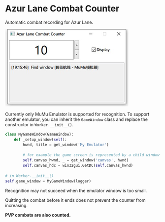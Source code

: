 # Azur Lane Combat Counter

Automatic combat recording for Azur Lane.

![preview](preview.jpg)

Currently only MuMu Emulator is supported for recognition. To support another emulator, you can inherit the `GameWindow` class and replace the constructor in `Worker.__init__()`.

```python
class MyGameWindow(GameWindow):
    def _setup_window(self):
        hwnd, title = get_window('My Emulator')

        # for example the game screen is represented by a child window named "canvas"
        self.canvas_hwnd, _ = get_window('canvas', hwnd)
        self.canvas_hdc = win32gui.GetDC(self.canvas_hwnd)

# in Worker.__init__()
self.game_window = MyGameWindow(logger)
```

Recognition may not succeed when the emulator window is too small.

Quitting the combat before it ends does not prevent the counter from increasing.

**PVP combats are also counted.**
